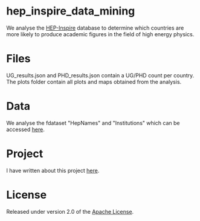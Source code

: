 # hep_inspire_data_mining
We analyse the [HEP-Inspire] database to determine which countries are more likely to produce academic figures in the field of high energy physics.

# Files
UG_results.json and PHD_results.json contain a UG/PHD count per country. The plots folder contain all plots and maps obtained from the analysis.

# Data
We analyse the fdataset "HepNames" and "Institutions" which can be accessed [here].

# Project
I have written about this project [here].

# License
Released under version 2.0 of the [Apache License].

[HEP-Inspire]: https://inspirehep.net/
[Apache license]: http://www.apache.org/licenses/LICENSE-2.0
[here]: http://inspirehep.net/dumps/inspire-dump.html
[here]: https://medium.com/@ugo.bertello

